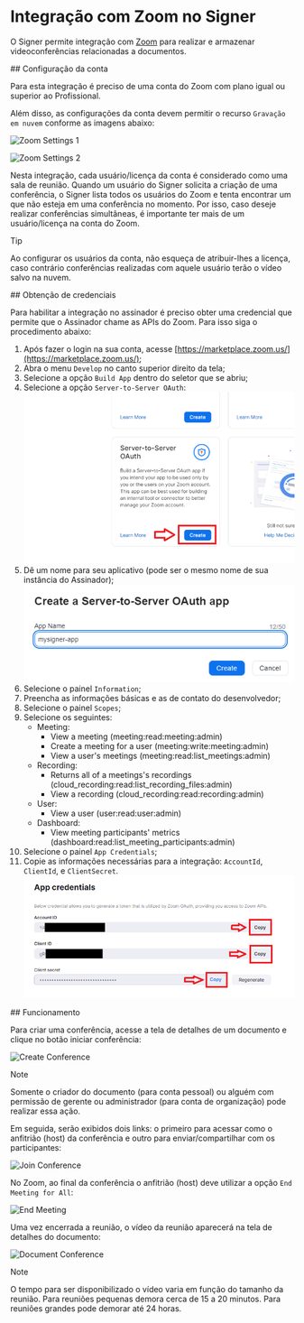 ﻿# Integração com Zoom no Signer

O Signer permite integração com [Zoom](https://zoom.us/) para realizar e armazenar videoconferências relacionadas a documentos.

<a name="account-config" />
## Configuração da conta

Para esta integração é preciso de uma conta do Zoom com plano igual ou superior ao Profissional.

Além disso, as configurações da conta devem permitir o recurso `Gravação em nuvem` conforme as imagens abaixo:

![Zoom Settings 1](../images/zoom-rec-settings1.png)

![Zoom Settings 2](../images/zoom-rec-settings2.png)

Nesta integração, cada usuário/licença da conta é considerado como uma sala de reunião. Quando um usuário do Signer solicita a criação
de uma conferência, o Signer lista todos os usuários do Zoom e tenta encontrar um que não esteja em uma conferência no momento. Por
isso, caso deseje realizar conferências simultâneas, é importante ter mais de um usuário/licença na conta do Zoom.

> [!TIP]
> Ao configurar os usuários da conta, não esqueça de atribuir-lhes a licença, caso contrário conferências realizadas
> com aquele usuário terão o vídeo salvo na nuvem.

<a name="credentials" />
## Obtenção de credenciais

Para habilitar a integração no assinador é preciso obter uma credencial que permite que o Assinador chame as APIs do Zoom.
Para isso siga o procedimento abaixo:

1. Após fazer o login na sua conta, acesse [https://marketplace.zoom.us/](https://marketplace.zoom.us/);
1. Abra o menu `Develop` no canto superior direito da tela;
1. Selecione a opção `Build App` dentro do seletor que se abriu;
1. Selecione a opção `Server-to-Server OAuth`:
![Zoom S2S App S2S](../images/zoom-s2s.png)
1. Dê um nome para seu aplicativo (pode ser o mesmo nome de sua instância do Assinador);
![Zoom S2S App Name](../images/zoom-appname.png)
1. Selecione o painel `Information`;
1. Preencha as informações básicas e as de contato do desenvolvedor;
1. Selecione o painel `Scopes`;
1. Selecione os seguintes:
    - Meeting:
        - View a meeting (meeting:read:meeting:admin)
        - Create a meeting for a user (meeting:write:meeting:admin)
        - View a user's meetings (meeting:read:list_meetings:admin)
    - Recording:
        - Returns all of a meetings's recordings (cloud_recording:read:list_recording_files:admin)
        - View a recording (cloud_recording:read:recording:admin)
    - User:
        - View a user (user:read:user:admin)
    - Dashboard:
        - View meeting participants' metrics (dashboard:read:list_meeting_participants:admin)
1. Selecione o painel `App Credentials`;
1. Copie as informações necessárias para a integração: `AccountId`, `ClientId`, e `ClientSecret`.
![Zoom S2S App Credentials](../images/zoom-credentials.png)

<a name="operation" />
## Funcionamento

Para criar uma conferência, acesse a tela de detalhes de um documento e clique no botão iniciar conferência:

![Create Conference](../images/create-conference.png)

> [!NOTE]
> Somente o criador do documento (para conta pessoal) ou alguém com permissão de gerente ou administrador (para conta de organização)
> pode realizar essa ação.

Em seguida, serão exibidos dois links: o primeiro para acessar como o anfitrião (host) da conferência e outro para enviar/compartilhar 
com os participantes:

![Join Conference](../images/join-conference.png)

No Zoom, ao final da conferência o anfitrião (host) deve utilizar a opção `End Meeting for All`:

![End Meeting](../images/end-meeting.png)

Uma vez encerrada a reunião, o vídeo da reunião aparecerá na tela de detalhes do documento: 

![Document Conference](../images/document-conference.png)

> [!NOTE]
> O tempo para ser disponibilizado o vídeo varia em função do tamanho da reunião. Para reuniões pequenas demora cerca de 15 a 20 minutos. 
> Para reuniões grandes pode demorar até 24 horas.
